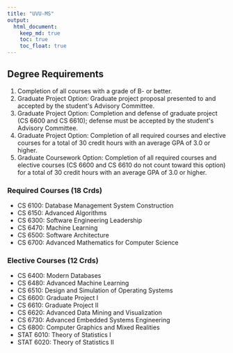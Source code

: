 ```yaml
---
title: "UVU-MS"
output: 
  html_document:
    keep_md: true
    toc: true
    toc_float: true
---
```




## Degree Requirements

1. Completion of all courses with a grade of B- or better.  
2. Graduate Project Option: Graduate project proposal presented to and accepted by the student's Advisory Committee.
3. Graduate Project Option: Completion and defense of graduate project (CS 6600 and CS 6610); defense must be accepted by the student's Advisory Committee.  
4. Graduate Project Option: Completion of all required courses and elective courses for a total of 30 credit hours with an average GPA of 3.0 or higher.  
5. Graduate Coursework Option: Completion of all required courses and elective courses (CS 6600 and CS 6610 do not count toward this option) for a total of 30 credit hours with an average GPA of 3.0 or higher.

### Required Courses (18 Crds)

* CS 6100:	Database Management System Construction
*	CS 6150:	Advanced Algorithms 	
*	CS 6300:	Software Engineering Leadership 	
*	CS 6470:	Machine Learning	 
* CS 6500:	Software Architecture 
* CS 6700:	Advanced Mathematics for Computer Science 

### Elective Courses (12 Crds)

* CS 6400:	Modern Databases   	 
*	CS 6480:	Advanced Machine Learning       	 
*	CS 6510:	Design and Simulation of Operating Systems
*	CS 6600:	Graduate Project I 
*	CS 6610:	Graduate Project II 
*	CS 6620:	Advanced Data Mining and Visualization
*	CS 6730:	Advanced Embedded Systems Engineering 	 
*	CS 6800:	Computer Graphics and Mixed Realities
* STAT 6010: Theory of Statistics I
* STAT 6020: Theory of Statistics II
